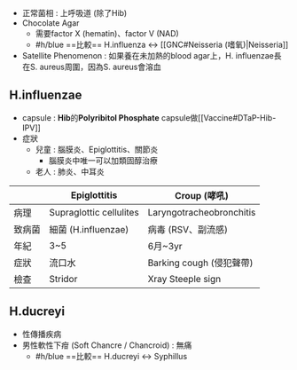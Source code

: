 - 正常菌相 : 上呼吸道 (除了Hib)
- Chocolate Agar
	- 需要factor X (hematin)、factor V (NAD)
	- #h/blue ==比較== H.influenza <-> [[GNC#Neisseria (嗜氧)|Neisseria]]
- Satellite Phenomenon : 如果養在未加熱的blood agar上，H. influenzae長在S. aureus周圍，因為S. aureus會溶血
## H.influenzae
- capsule : **Hib**的**Polyribitol Phosphate** capsule做[[Vaccine#DTaP-Hib-IPV]]
- 症狀
	- 兒童 : 腦膜炎、Epiglottitis、關節炎
		- 腦膜炎中唯一可以加類固醇治療
	- 老人 : 肺炎、中耳炎

|        | Epiglottitis            | Croup (哮吼)             |
|--------|-------------------------|--------------------------|
| 病理   | Supraglottic cellulites | Laryngotracheobronchitis |
| 致病菌 | 細菌 (H.influenzae)     | 病毒 (RSV、副流感)       |
| 年紀   | 3~5                     | 6月~3yr                  |
| 症狀   | 流口水                  | Barking cough (侵犯聲帶) |
| 檢查   | Stridor                 | Xray Steeple sign        |
##  H.ducreyi
- 性傳播疾病
- 男性軟性下疳 (Soft Chancre / Chancroid) : 無痛
	- #h/blue  ==比較== H.ducreyi <-> Syphillus